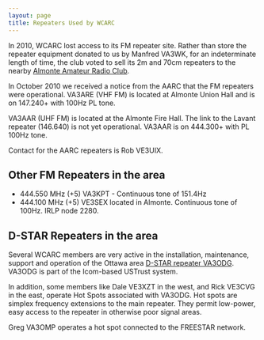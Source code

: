 ```yaml
---
layout: page
title: Repeaters Used by WCARC
---
```


In 2010, WCARC lost access to its FM repeater site. Rather than store the repeater equipment donated to us by Manfred VA3WK, for an indeterminate length of time, the club voted to sell its 2m and 70cm repeaters to the nearby [Almonte Amateur Radio Club](http://www.almontearclub.ca/).

In October 2010 we received a notice from the AARC that the FM repeaters were operational.
VA3ARE (VHF FM) is located at Almonte Union Hall and is on 147.240+ with 100Hz PL tone.

VA3AAR (UHF FM) is located at the Almonte Fire Hall. The link to the Lavant repeater (146.640) is not yet operational. VA3AAR is on 444.300+ with PL 100Hz tone.

Contact for the AARC repeaters is  Rob VE3UIX.

## Other FM Repeaters in the area

* 444.550 MHz (+5) VA3KPT - Continuous tone of 151.4Hz
* 444.100 MHz (+5) VE3SEX located in Almonte. Continuous tone of 100Hz. IRLP node 2280.

## D-STAR Repeaters in the area

Several WCARC members are very active in the installation, maintenance, support and operation of the Ottawa area [D-STAR repeater VA3ODG](http://va3odg.webqth.com/). VA3ODG is part of the Icom-based USTrust system.

In addition, some members like Dale VE3XZT in the west, and Rick VE3CVG in the east, operate Hot Spots associated with VA3ODG. Hot spots are simplex frequency extensions to the main repeater. They permit low-power, easy access to the repeater in otherwise poor signal areas.

Greg VA3OMP operates a hot spot connected to the FREESTAR network.
